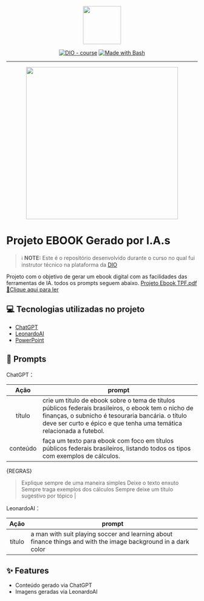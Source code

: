 <p align="center">
    <img width="100" src=".github/assets/banner.png">
</p>


<p align="center">
<a href="https://dio.me/"><img src="https://img.shields.io/badge/DIO-Course-28DA77?logo=youtube" alt="DIO - course"></a>
<a href="https://www.gnu.org/software/bash/" title="Go to Bash homepage"><img src="https://img.shields.io/badge/Prompt-Project-blue?logo=gnu-bash&amp;logoColor=white" alt="Made with Bash"></a></p>

-------


<p align="center">
<img 
    src="./assets/cover.png"
    width="400"  
/>
</p>

# Projeto EBOOK Gerado por I.A.s


 > ℹ️ **NOTE:** Este é o repositório desenvolvido durante o curso no qual fui instrutor técnico na plataforma da [DIO](https://dio.me)

Projeto com o objetivo de gerar um ebook digital com as facilidades das ferramentas de IA. todos os prompts
seguem abaixo.
[Projeto Ebook TPF.pdf](https://github.com/user-attachments/files/18271069/Projeto.Ebook.TPF.pdf)
<a href="(https://github.com/user-attachments/files/18271069/Projeto.Ebook.TPF.pdf)" title="View PDF now"> 📕Clique aqui para ler</a>

## 💻 Tecnologias utilizadas no projeto

- [ChatGPT](https://chat.openai.com/) 
- [LeonardoAI](https://app.leonardo.ai/image-generation)
- [PowerPoint](https://www.microsoft.com/en/microsoft-365/powerpoint)

## 🧠 Prompts


ChatGPT：

|   Ação   | prompt                                                                                                                                                                                                                                                                         |
| :------: | ------------------------------------------------------------------------------------------------------------------------------------------------------------------------------------------------------------------------------------------------------------------------------ |
|  título  | crie um titulo de ebook sobre o tema de títulos públicos federais brasileiros, o ebook tem o nicho de finanças, o subnicho é tesouraria bancária. o título deve ser curto e épico e que tenha uma temática relacionada a futebol.                                                      |
| conteúdo | faça um texto para ebook com foco em títulos públicos federais brasileiros, listando todos os tipos com exemplos de cálculos.  

{REGRAS}
>Explique sempre de uma maneira simples
>Deixe o texto enxuto
>Sempre traga exemplos dos cálculos
>Sempre deixe um título sugestivo por tópico |


LeonardoAI：

|  Ação  | prompt                                                                                 |
| :----: | -------------------------------------------------------------------------------------- |
| título | a man with suit playing soccer and learning about finance things and with the image background in a dark color |

## ✨ Features

- Conteúdo gerado via ChatGPT
- Imagens geradas via LeonardoAI
